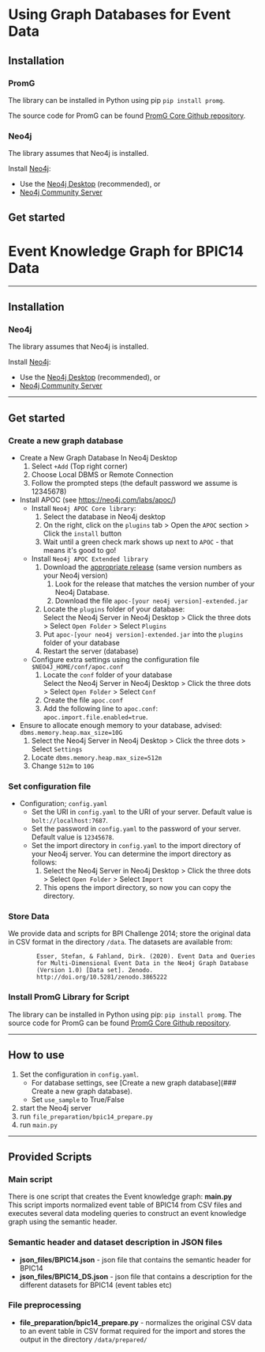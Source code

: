 # Using Graph Databases for Event Data

## Installation
### PromG
The library can be installed in Python using pip
`pip install promg`.

The source code for PromG can be found [PromG Core Github repository](https://github.com/PromG-dev/promg-core).

### Neo4j
The library assumes that Neo4j is installed.

Install [Neo4j](https://neo4j.com/download/):

- Use the [Neo4j Desktop](https://neo4j.com/download-center/#desktop)  (recommended), or
- [Neo4j Community Server](https://neo4j.com/download-center/#community)

## Get started

# Event Knowledge Graph for BPIC14 Data
---------------------
## Installation
### Neo4j
The library assumes that Neo4j is installed.

Install [Neo4j](https://neo4j.com/download/):

- Use the [Neo4j Desktop](https://neo4j.com/download-center/#desktop)  (recommended), or
- [Neo4j Community Server](https://neo4j.com/download-center/#community)
---------------------
## Get started

### Create a new graph database

- Create a New Graph Database In Neo4j Desktop
   1. Select `+Add` (Top right corner)
   2. Choose Local DBMS or Remote Connection
   3. Follow the prompted steps (the default password we assume is 12345678)
- Install APOC (see https://neo4j.com/labs/apoc/)
  - Install `Neo4j APOC Core library`: 
    1. Select the database in Neo4j desktop 
    2. On the right, click on the `plugins` tab > Open the `APOC` section > Click the `install` button
    3. Wait until a green check mark shows up next to `APOC` - that means it's good to go!
  - Install `Neo4j APOC Extended library`
    1. Download the [appropriate release](https://github.com/neo4j-contrib/neo4j-apoc-procedures/releases) (same version numbers as your Neo4j version)
       1. Look for the release that matches the version number of your Neo4j Database.
       2. Download the file `apoc-[your neo4j version]-extended.jar`
    2. Locate the `plugins` folder of your database:  
       Select the Neo4j Server in Neo4j Desktop > Click the three dots > Select `Open Folder` > Select `Plugins`
    4. Put `apoc-[your neo4j version]-extended.jar` into the `plugins` folder of your database
    5. Restart the server (database)
  - Configure extra settings using the configuration file `$NEO4J_HOME/conf/apoc.conf`
    1. Locate the `conf` folder of your database  
       Select the Neo4j Server in Neo4j Desktop > Click the three dots > Select `Open Folder` > Select `Conf`
    2. Create the file `apoc.conf`
    3. Add the following line to `apoc.conf`: `apoc.import.file.enabled=true`.
- Ensure to allocate enough memory to your database, advised: `dbms.memory.heap.max_size=10G`
  1. Select the Neo4j Server in Neo4j Desktop > Click the three dots > Select `Settings`
  2. Locate `dbms.memory.heap.max_size=512m`
  3. Change `512m` to `10G`
 
### Set configuration file
- Configuration; `config.yaml`
  - Set the URI in `config.yaml` to the URI of your server. Default value is `bolt://localhost:7687`.
  - Set the password in `config.yaml` to the password of your server. Default value is `12345678`.
  - Set the import directory in `config.yaml` to the import directory of your Neo4j server. You can determine the import directory as follows:
    1. Select the Neo4j Server in Neo4j Desktop > Click the three dots > Select `Open Folder` > Select `Import`
    2. This opens the import directory, so now you can copy the directory. 

### Store Data
We provide data and scripts for BPI Challenge 2014; store the original data in CSV format in the directory `/data`.
The datasets are available from:

            Esser, Stefan, & Fahland, Dirk. (2020). Event Data and Queries
            for Multi-Dimensional Event Data in the Neo4j Graph Database
            (Version 1.0) [Data set]. Zenodo. 
            http://doi.org/10.5281/zenodo.3865222

### Install PromG Library for Script
The library can be installed in Python using pip: `pip install promg`.
The source code for PromG can be found [PromG Core Github repository](https://github.com/PromG-dev/promg-core).

---------------------

## How to use
1. Set the configuration in `config.yaml`. 
   - For database settings, see [Create a new graph database](### Create a new graph database).
   - Set `use_sample` to True/False
2. start the Neo4j server
3. run `file_preparation/bpic14_prepare.py`
4. run `main.py`

------------------------

## Provided Scripts
### Main script
There is one script that creates the Event knowledge graph: **main.py**  
This script imports normalized event table of BPIC14 from CSV files and executes several data modeling queries to construct an event knowledge graph using the semantic header.

### Semantic header and dataset description in JSON files 
- **json_files/BPIC14.json** - json file that contains the semantic header for BPIC14
- **json_files/BPIC14_DS.json** - json file that contains a description for the different datasets for BPIC14 (event
  tables etc)

### File preprocessing
- **file_preparation/bpic14_prepare.py** - normalizes the original CSV data to an event table in CSV
  format required for the import and stores the output in the directory `/data/prepared/`

